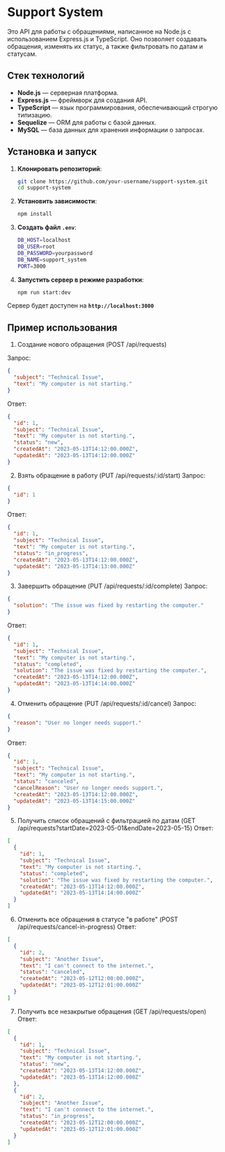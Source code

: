 # Support System

Это API для работы с обращениями, написанное на Node.js с использованием Express.js и TypeScript. Оно позволяет создавать обращения, изменять их статус, а также фильтровать по датам и статусам.

## Стек технологий

- **Node.js** — серверная платформа.
- **Express.js** — фреймворк для создания API.
- **TypeScript** — язык программирования, обеспечивающий строгую типизацию.
- **Sequelize** — ORM для работы с базой данных.
- **MySQL** — база данных для хранения информации о запросах.

## Установка и запуск

1. **Клонировать репозиторий**:
   ```bash
   git clone https://github.com/your-username/support-system.git
   cd support-system

2. **Установить зависимости**:
    ```bash
    npm install

3. **Создать файл `.env`**:
    ```bash
    DB_HOST=localhost
    DB_USER=root
    DB_PASSWORD=yourpassword
    DB_NAME=support_system
    PORT=3000

4. **Запустить сервер в режиме разработки**:
    ```bash
    npm run start:dev

Сервер будет доступен на **`http://localhost:3000`**

## Пример использования
1. Создание нового обращения (POST /api/requests)

Запрос:
```json
{
  "subject": "Technical Issue",
  "text": "My computer is not starting."
}
```
Ответ:
```json
{
  "id": 1,
  "subject": "Technical Issue",
  "text": "My computer is not starting.",
  "status": "new",
  "createdAt": "2023-05-13T14:12:00.000Z",
  "updatedAt": "2023-05-13T14:12:00.000Z"
}
```

2. Взять обращение в работу (PUT /api/requests/:id/start)
Запрос:
```json
{
  "id": 1
}
```
Ответ:
```json
{
  "id": 1,
  "subject": "Technical Issue",
  "text": "My computer is not starting.",
  "status": "in_progress",
  "createdAt": "2023-05-13T14:12:00.000Z",
  "updatedAt": "2023-05-13T14:13:00.000Z"
}
```

3. Завершить обращение (PUT /api/requests/:id/complete)
Запрос:
```json
{
  "solution": "The issue was fixed by restarting the computer."
}
```
Ответ:
```json
{
  "id": 1,
  "subject": "Technical Issue",
  "text": "My computer is not starting.",
  "status": "completed",
  "solution": "The issue was fixed by restarting the computer.",
  "createdAt": "2023-05-13T14:12:00.000Z",
  "updatedAt": "2023-05-13T14:14:00.000Z"
}
```

4. Отменить обращение (PUT /api/requests/:id/cancel)
Запрос:
```json
{
  "reason": "User no longer needs support."
}
```
Ответ:
```json
{
  "id": 1,
  "subject": "Technical Issue",
  "text": "My computer is not starting.",
  "status": "canceled",
  "cancelReason": "User no longer needs support.",
  "createdAt": "2023-05-13T14:12:00.000Z",
  "updatedAt": "2023-05-13T14:15:00.000Z"
}
```

5. Получить список обращений с фильтрацией по датам (GET /api/requests?startDate=2023-05-01&endDate=2023-05-15)
Ответ:
```json
[
  {
    "id": 1,
    "subject": "Technical Issue",
    "text": "My computer is not starting.",
    "status": "completed",
    "solution": "The issue was fixed by restarting the computer.",
    "createdAt": "2023-05-13T14:12:00.000Z",
    "updatedAt": "2023-05-13T14:14:00.000Z"
  }
]
```

6. Отменить все обращения в статусе "в работе" (POST /api/requests/cancel-in-progress)
Ответ:
```json
[
  {
    "id": 2,
    "subject": "Another Issue",
    "text": "I can't connect to the internet.",
    "status": "canceled",
    "createdAt": "2023-05-12T12:00:00.000Z",
    "updatedAt": "2023-05-12T12:01:00.000Z"
  }
]
```

7. Получить все незакрытые обращения (GET /api/requests/open)
Ответ:
```json
[
  {
    "id": 1,
    "subject": "Technical Issue",
    "text": "My computer is not starting.",
    "status": "new",
    "createdAt": "2023-05-13T14:12:00.000Z",
    "updatedAt": "2023-05-13T14:12:00.000Z"
  },
  {
    "id": 2,
    "subject": "Another Issue",
    "text": "I can't connect to the internet.",
    "status": "in_progress",
    "createdAt": "2023-05-12T12:00:00.000Z",
    "updatedAt": "2023-05-12T12:01:00.000Z"
  }
]
```